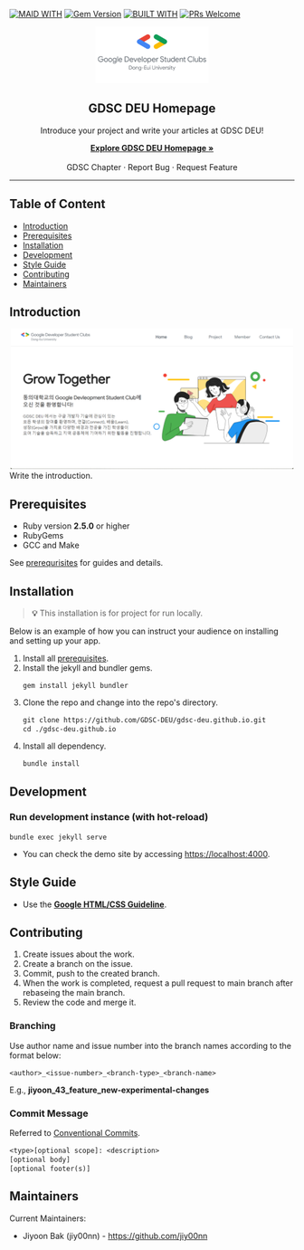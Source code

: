 [![MAID WITH](https://img.shields.io/badge/MAID%20WITH-RUBY-red)](https://rubyinstaller.org/) [![Gem Version](https://badge.fury.io/rb/jekyll.svg)](https://badge.fury.io/rb/jekyll) [![BUILT WITH](https://img.shields.io/badge/BUILT%20WITH-SWAG-blue)](https://img.shields.io) [![PRs Welcome](https://img.shields.io/badge/PRs-WELCOME-9cf.svg?style=shields)](http://makeapullrequest.com)

<div align="center">
    <a herf="https://gdsc-deu.github.io">
        <img src="./assets/img/GDSC Logo chapter.png" width="200px" alt="GDSC DEU logo">
    </a>
    <h2 align="center"><strong>GDSC DEU Homepage</strong></h2>
    Introduce your project and write your articles at GDSC DEU!
    <p align="center">
        <a href="https://gdsc-deu.github.io"><strong>Explore GDSC DEU Homepage »</strong></a>
        <br/>
        <br/>
        <a herf="https://gdsc.community.dev/dong-eui-university/">GDSC Chapter<a/>
        ·
        <a herf="https://github.com/GDSC-DEU/gdsc-deu.github.io/issues">Report Bug<a/>
        ·
        <a herf="https://github.com/GDSC-DEU/gdsc-deu.github.io/issues">Request Feature<a/>       
    </p>
    <hr/>
</div>

## Table of Content
- [Introduction](#introduction)
- [Prerequisites](#prerequisites)
- [Installation](#installation)
- [Development](#development)
- [Style Guide](#style-guide)
- [Contributing](#contributing)
- [Maintainers](#maintainers)

## Introduction
<div align="center">
    <img src="./assets/img/GDSC DEU main page.png" width="500px" alt="GDSC DEU logo">
</div>
Write the introduction.

## Prerequisites
- Ruby version **2.5.0** or higher
- RubyGems
- GCC and Make

See [prerequrisites](https://jekyllrb.com/docs/installation/#requirements) for guides and details.

## Installation
> **💡** This installation is for project for run locally.

Below is an example of how you can instruct your audience on installing and setting up your app.
1. Install all [prerequisites](#prerequisites).
2. Install the jekyll and bundler gems.
    ```terminal
    gem install jekyll bundler
    ```
3. Clone the repo and change into the repo's directory.
    ```terminal
    git clone https://github.com/GDSC-DEU/gdsc-deu.github.io.git
    cd ./gdsc-deu.github.io
    ```
3. Install all dependency.
    ```
    bundle install
    ```

## Development
### Run development instance (with hot-reload)
```
bundle exec jekyll serve
```
* You can check the demo site by accessing [https://localhost:4000](https://localhost:4000).

## Style Guide
* Use the **[Google HTML/CSS Guideline](https://google.github.io/styleguide/htmlcssguide.html)**.

## Contributing
1. Create issues about the work.
2. Create a branch on the issue.
3. Commit, push to the created branch.
4. When the work is completed, request a pull request to main branch after rebaseing the main branch.
5. Review the code and merge it.

### Branching
Use author name and issue number into the branch names according to the format below:
```
<author>_<issue-number>_<branch-type>_<branch-name>
```
E.g., **jiyoon_43_feature_new-experimental-changes**

### Commit Message
Referred to [Conventional Commits](https://www.conventionalcommits.org/en/v1.0.0/).

```
<type>[optional scope]: <description>
[optional body]
[optional footer(s)]
```


## Maintainers
Current Maintainers:
* Jiyoon Bak (jiy00nn) - https://github.com/jiy00nn


